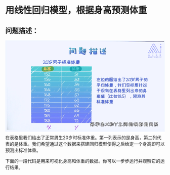 # **用线性回归模型，根据身高预测体重**
## **问题描述**：
![avatar](re_img/问题描述.png)
在表格里我们给出了正常男生20岁时标准体重。第一列表示的是身高，第二列代表的是体重。我们希望通过这个数据来搭建回归模型使得之后给定一个身高即可以预测出标准体重。

下面的一段代码是用来可视化身高和体重的数据。你可以一步步运行并观察它的运行结果。
